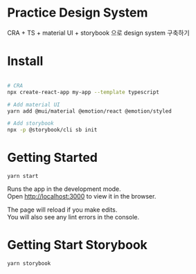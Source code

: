 # Practice Design System

CRA + TS + material UI + storybook 으로 design system 구축하기

# Install

```bash

# CRA
npx create-react-app my-app --template typescript

# Add material UI
yarn add @mui/material @emotion/react @emotion/styled

# Add storybook
npx -p @storybook/cli sb init
```


# Getting Started 

`yarn start`

Runs the app in the development mode.\
Open [http://localhost:3000](http://localhost:3000) to view it in the browser.

The page will reload if you make edits.\
You will also see any lint errors in the console.

# Getting Start Storybook

`yarn storybook`
